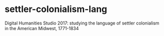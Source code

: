 # settler-colonialism-lang
Digital Humanities Studio 2017: studying the language of settler colonialism in the American Midwest, 1771-1834
